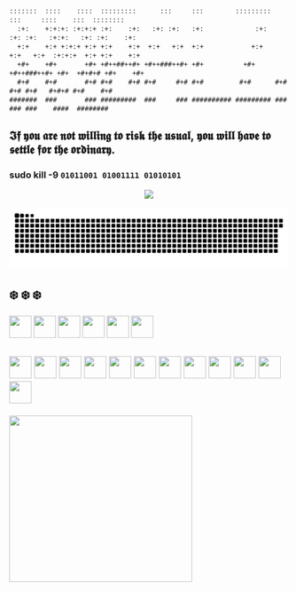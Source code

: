   ```
  :::::::  ::::    ::::  :::::::::      :::     :::        :::::::::     :::     ::::    :::  ::::::::  
    :+:    +:+:+: :+:+:+ :+:    :+:   :+: :+:   :+:             :+:    :+: :+:   :+:+:   :+: :+:    :+: 
    +:+    +:+ +:+:+ +:+ +:+    +:+  +:+   +:+  +:+            +:+    +:+   +:+  :+:+:+  +:+ +:+    +:+ 
    +#+    +#+       +#+ +#++##++#+ +#++###++#+ +#+          +#+     +#++###++#+ +#+  +#+#+# +#+    +#+ 
    #+#    #+#       #+# #+#    #+# #+#     #+# #+#         #+#      #+#     #+# #+#   #+#+# #+#    #+# 
  #######  ###       ### #########  ###     ### ########## ######### ###     ### ###    ####  ########  
  ```
## 𝕴𝖋 𝖞𝖔𝖚 𝖆𝖗𝖊 𝖓𝖔𝖙 𝖜𝖎𝖑𝖑𝖎𝖓𝖌 𝖙𝖔 𝖗𝖎𝖘𝖐 𝖙𝖍𝖊 𝖚𝖘𝖚𝖆𝖑, 𝖞𝖔𝖚 𝖜𝖎𝖑𝖑 𝖍𝖆𝖛𝖊 𝖙𝖔 𝖘𝖊𝖙𝖙𝖑𝖊 𝖋𝖔𝖗 𝖙𝖍𝖊 𝖔𝖗𝖉𝖎𝖓𝖆𝖗𝖞.
### sudo kill -9 `01011001 01001111 01010101`

<p align="center">
<img   src="https://profile-counter.glitch.me/{lucaimbalzano}/count.svg">
</p>


![snake gif](https://github.com/lucaimbalzano/lucaimbalzano/blob/output/github-contribution-grid-snake.svg)

## ❄️ ❄️ ❄️
<img src="https://user-images.githubusercontent.com/45575898/132363723-f7bae9a4-99e1-40dd-9e9e-77440aee4586.png" width="40" height="40" /> <img src="https://user-images.githubusercontent.com/45575898/132371234-3dc7f969-c250-4bd4-a615-ab416c74fca3.png" width="40" height="40" /> 
<img src="https://user-images.githubusercontent.com/45575898/132365702-d8f3ea21-2527-457c-9137-177b60c62eca.png" width="40" height="40" /> 
<img src="https://user-images.githubusercontent.com/45575898/132365706-1a3e7269-7aec-4106-87ca-957e6d64de1a.png" width="40" height="40" /> 
<img src="https://user-images.githubusercontent.com/77233335/117994234-10286780-b349-11eb-86ce-8590604e86e3.png" width="40" height="40" /> 
<img src="https://user-images.githubusercontent.com/45575898/135502488-3852f11a-8b63-417b-b18b-051f0b47c6b3.png" width="40" height="40" /> 



<img src="https://user-images.githubusercontent.com/45575898/132365047-95a5d0bb-ab16-43db-b39e-23d88d0bbe64.png" width="40" height="40" />  <img src="https://user-images.githubusercontent.com/45575898/132372628-3e16e46f-197e-4edd-808c-586658967344.png" width="40" height="40" /> 
<img src="https://user-images.githubusercontent.com/45575898/132372752-58592819-7436-492d-addf-6023302041f9.png" width="40" height="40" /> 
<img src="https://user-images.githubusercontent.com/45575898/132372829-4afee963-5b96-4fe0-81fd-b6a9248d5469.png" width="40" height="40" /> 
<img src="https://user-images.githubusercontent.com/45575898/132365042-e55f987d-7d75-4235-b46d-b37d13a306ff.png" width="40" height="40" /> 
<img src="https://user-images.githubusercontent.com/45575898/132367132-73d0d37e-ca69-47c9-8e81-776e8f7248bd.png" width="40" height="40" /> 
<img src="https://user-images.githubusercontent.com/45575898/132367139-da17878d-1ff4-457b-a607-1e11324016b3.png" width="40" height="40" /> 
<img src="https://user-images.githubusercontent.com/45575898/132373211-8008503e-002e-41d7-a234-df2b0820cc2e.png" width="40" height="40" /> 
<img src="https://user-images.githubusercontent.com/45575898/132367145-a908dd05-2cd0-4e35-a349-1baa3c5fd15f.png" width="40" height="40" /> 
<img src="https://user-images.githubusercontent.com/45575898/132367129-8bfc5ced-8f22-484e-b407-b5c5e2c3a87a.png" width="40" height="40" /> 
<img src="https://user-images.githubusercontent.com/45575898/132374566-e8aca758-460c-48d8-944c-dcf4a7590bd1.png" width="40" height="40" /> 
<img src="https://user-images.githubusercontent.com/45575898/132374570-9e2c1e4c-723d-44b7-a175-6dd50326bc98.png" width="40" height="40" /> 
---





<img src="https://user-images.githubusercontent.com/45575898/132367258-a7e8de69-ecba-40ff-b1de-5ea5bae4eb8f.png" width="330" height="300" />
